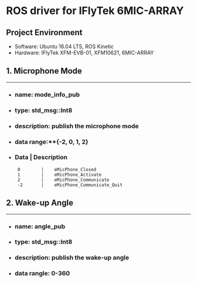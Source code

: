 # ROS driver for IFlyTek 6MIC-ARRAY
## Project Environment
* Software: Ubuntu 16.04 LTS, ROS Kinetic
* Hardware: IFlyTek XFM-EVB-01, XFM10621, 6MIC-ARRAY


## 1. Microphone Mode
---
* ### name: __mode_info_pub__    
* ### type: **std_msg::Int8**
* ### description: **publish the microphone mode**
* ### data range:**{-2, 0, 1, 2}
* ###  __Data__ |     __Description__ 
       0        |    eMicPhone_Closed
       1        |    eMicPhone_Activate
       2        |    eMicPhone_Communicate
       -2       |    eMicPhone_Communicate_Quit
       
       
       
       
## 2. Wake-up Angle
---
* ### name: __angle_pub__    
* ### type: **std_msg::Int8**
* ### description: **publish the wake-up angle**
* ### data rangle: **0-360**
       
    

